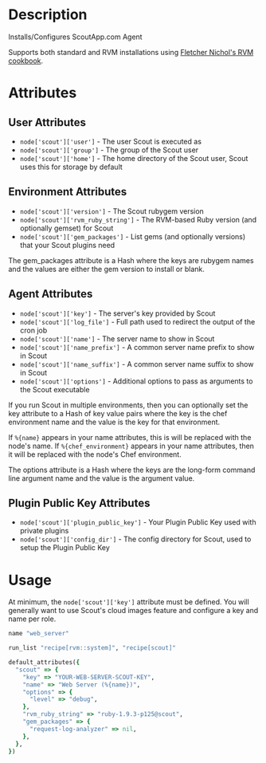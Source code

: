 Description
===========

Installs/Configures ScoutApp.com Agent

Supports both standard and RVM installations using [Fletcher Nichol's RVM cookbook](https://github.com/fnichol/chef-rvm).

Attributes
==========

User Attributes
---------------

* `node['scout']['user']` - The user Scout is executed as
* `node['scout']['group']` - The group of the Scout user
* `node['scout']['home']` - The home directory of the Scout user, Scout uses this for storage by default

Environment Attributes
----------------------

* `node['scout']['version']` - The Scout rubygem version
* `node['scout']['rvm_ruby_string']` - The RVM-based Ruby version (and optionally gemset) for Scout
* `node['scout']['gem_packages']` - List gems (and optionally versions) that your Scout plugins need

The gem_packages attribute is a Hash where the keys are rubygem names
and the values are either the gem version to install or blank.

Agent Attributes
----------------

* `node['scout']['key']` - The server's key provided by Scout
* `node['scout']['log_file']` - Full path used to redirect the output of the cron job
* `node['scout']['name']` - The server name to show in Scout
* `node['scout']['name_prefix']` - A common server name prefix to show in Scout
* `node['scout']['name_suffix']` - A common server name suffix to show in Scout
* `node['scout']['options']` - Additional options to pass as arguments to the Scout executable

If you run Scout in multiple environments, then you can optionally set
the key attribute to a Hash of key value pairs where the key is the
chef environment name and the value is the key for that environment.

If `%{name}` appears in your name attributes, this is will be replaced
with the node's name. If `%{chef_environment}` appears in your name
attributes, then it will be replaced with the node's Chef environment.

The options attribute is a Hash where the keys are the long-form
command line argument name and the value is the argument value.

Plugin Public Key Attributes
----------------------------

* `node['scout']['plugin_public_key']` - Your Plugin Public Key used with private plugins
* `node['scout']['config_dir']` - The config directory for Scout, used to setup the Plugin Public Key

Usage
=====

At minimum, the `node['scout']['key']` attribute must be defined. You
will generally want to use Scout's cloud images feature and configure
a key and name per role.

```ruby
name "web_server"

run_list "recipe[rvm::system]", "recipe[scout]"

default_attributes({
  "scout" => {
    "key" => "YOUR-WEB-SERVER-SCOUT-KEY",
    "name" => "Web Server (%{name})",
    "options" => {
      "level" => "debug",
    },
    "rvm_ruby_string" => "ruby-1.9.3-p125@scout",
    "gem_packages" => {
      "request-log-analyzer" => nil,
    },
  },
})
```
